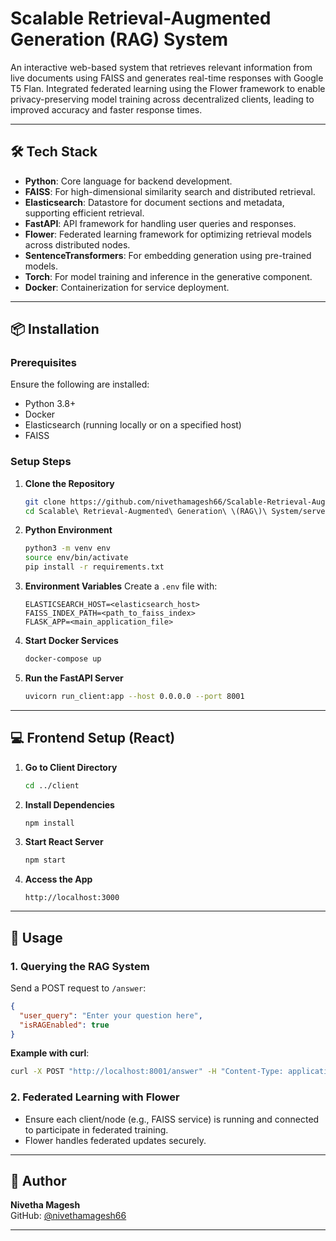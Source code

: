 
# Scalable Retrieval-Augmented Generation (RAG) System

An interactive web-based system that retrieves relevant information from live documents using FAISS and generates real-time responses with Google T5 Flan. Integrated federated learning using the Flower framework to enable privacy-preserving model training across decentralized clients, leading to improved accuracy and faster response times.

---

## 🛠 Tech Stack

- **Python**: Core language for backend development.
- **FAISS**: For high-dimensional similarity search and distributed retrieval.
- **Elasticsearch**: Datastore for document sections and metadata, supporting efficient retrieval.
- **FastAPI**: API framework for handling user queries and responses.
- **Flower**: Federated learning framework for optimizing retrieval models across distributed nodes.
- **SentenceTransformers**: For embedding generation using pre-trained models.
- **Torch**: For model training and inference in the generative component.
- **Docker**: Containerization for service deployment.

---

## 📦 Installation

### Prerequisites

Ensure the following are installed:
- Python 3.8+
- Docker
- Elasticsearch (running locally or on a specified host)
- FAISS

### Setup Steps

1. **Clone the Repository**
   ```bash
   git clone https://github.com/nivethamagesh66/Scalable-Retrieval-Augmented-Generation-RAG-System.git
   cd Scalable\ Retrieval-Augmented\ Generation\ \(RAG\)\ System/server
   ```

2. **Python Environment**
   ```bash
   python3 -m venv env
   source env/bin/activate
   pip install -r requirements.txt
   ```

3. **Environment Variables**
   Create a `.env` file with:
   ```
   ELASTICSEARCH_HOST=<elasticsearch_host>
   FAISS_INDEX_PATH=<path_to_faiss_index>
   FLASK_APP=<main_application_file>
   ```

4. **Start Docker Services**
   ```bash
   docker-compose up
   ```

5. **Run the FastAPI Server**
   ```bash
   uvicorn run_client:app --host 0.0.0.0 --port 8001
   ```

---

## 💻 Frontend Setup (React)

1. **Go to Client Directory**
   ```bash
   cd ../client
   ```

2. **Install Dependencies**
   ```bash
   npm install
   ```

3. **Start React Server**
   ```bash
   npm start
   ```

4. **Access the App**
   ```
   http://localhost:3000
   ```

---

## 📡 Usage

### 1. Querying the RAG System

Send a POST request to `/answer`:

```json
{
  "user_query": "Enter your question here",
  "isRAGEnabled": true
}
```

**Example with curl**:
```bash
curl -X POST "http://localhost:8001/answer" -H "Content-Type: application/json" -d '{"user_query": "Does the company offer tuition reimbursement?", "isRAGEnabled": true}'
```

### 2. Federated Learning with Flower

- Ensure each client/node (e.g., FAISS service) is running and connected to participate in federated training.
- Flower handles federated updates securely.

---

## 👤 Author

**Nivetha Magesh**  
GitHub: [@nivethamagesh66](https://github.com/nivethamagesh66)

---

